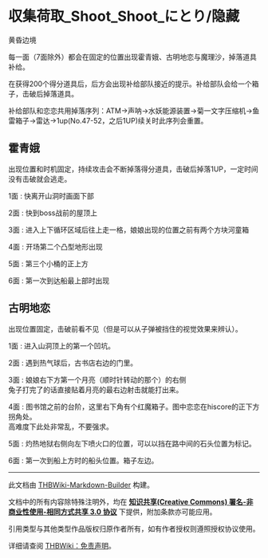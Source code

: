 # 収集荷取_Shoot_Shoot_にとり/隐藏

<!-- source html: G:\repos\THBWiki-Markdown-Builder\THBWikiMarkdown\Temp\main\9\9a\ns0%3A%E5%8F%8E%E9%9B%86%E8%8D%B7%E5%8F%96_Shoot_Shoot_%E3%81%AB%E3%81%A8%E3%82%8A%2F%E9%9A%90%E8%97%8F.html -->

黄昏边境

  
每一面（7面除外）都会在固定的位置出现霍青娥、古明地恋与魔理沙，掉落道具补给。
  
  
在获得200个得分道具后，后方会出现补给部队接近的提示。补给部队会给一个箱子，击破后掉落道具。
  
  
补给部队和恋恋共用掉落序列：ATM→声呐→水妖能源装置→菊一文字压缩机→鱼雷箱子→雷达→1up(No.47-52，之后1UP)续关时此序列会重置。
  

## 霍青娥
  
出现位置和时机固定，持续攻击会不断掉落得分道具，击破后掉落1UP，一定时间没有击破就会逃走。
  

[](./文件-收集荷取霍青娥1.jpg.md)
1面
: 快离开山洞时画面下部


[](./文件-收集荷取霍青娥2.jpg.md)
2面
: 快到boss战前的屋顶上


[](./文件-收集荷取霍青娥3.jpg.md)
3面
: 进入上下循环区域后往上走一格，娘娘出现的位置之前有两个方块河童箱


[](./文件-收集荷取霍青娥4.jpg.md)
4面
: 开场第二个凸型地形出现


[](./文件-收集荷取霍青娥5.jpg.md)
5面
: 第三个小桶的正上方


[](./文件-收集荷取霍青娥6.jpg.md)
6面
: 第一次到达船最上部时出现


## 古明地恋
  
出现位置固定，击破前看不见（但是可以从子弹被挡住的视觉效果来辨认）。
  

[](./文件-收集荷取古明地恋1.jpg.md)
1面
: 进入山洞顶上的第一个凹坑。


[](./文件-收集荷取古明地恋2.jpg.md)
2面
: 遇到热气球后，古书店右边的门里。


[](./文件-收集荷取古明地恋3.jpg.md)
3面
: 娘娘右下方第一个月亮（顺时针转动的那个）的右侧  
兔子打完了的话直接贴着月亮的最右边射击就能打出来。


[](./文件-收集荷取古明地恋4.jpg.md)
4面
: 图书馆之前的台阶，这里右下角有个红魔箱子。图中恋恋在hiscore的正下方拐角处。  
高难度下此处非常乱，不要强求。


[](./文件-收集荷取古明地恋5.jpg.md)
5面
: 灼热地狱右侧向左下喷火口的位置，可以以挡在路中间的石头位置为标记。


[](./文件-收集荷取古明地恋6.jpg.md)
6面
: 第一次到船上方时的船头位置。箱子左边。






---

此文档由 [THBWiki-Markdown-Builder](https://github.com/Delsin-Yu/THBWiki-Markdown-Builder) 构建。

文档中的所有内容除特殊注明外，均在 [**知识共享(Creative Commons) 署名-非商业性使用-相同方式共享 3.0 协议**](https://creativecommons.org/licenses/by-sa/3.0/deed.zh-hans) 下提供，附加条款亦可能应用。

引用类型与其他类型作品版权归原作者所有，如有作者授权则遵照授权协议使用。

详细请查阅 [THBWiki：免责声明](https://thbwiki.cc/THBWiki:%E5%85%8D%E8%B4%A3%E5%A3%B0%E6%98%8E)。

